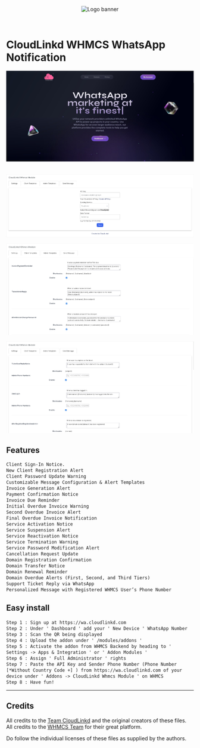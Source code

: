 <p align="center">
<img alt="Logo banner" src="https://github.com/cloudlinkd-networks/whatsapp-notification/blob/main/logo.png"/></p>
</br>

# CloudLinkd WHMCS WhatsApp Notification

![Example dashboard](https://raw.githubusercontent.com/cloudlinkd-networks/WHMCS-WhatsApp-Notification/refs/heads/main/screenshot-4.png)
</br></br>

![Example dashboard](https://raw.githubusercontent.com/cloudlinkd-networks/WHMCS-WhatsApp-Notification/refs/heads/main/screenshot-1.png)

![Example dashboard](https://raw.githubusercontent.com/cloudlinkd-networks/WHMCS-WhatsApp-Notification/refs/heads/main/screenshot-2.png)

![Example dashboard](https://raw.githubusercontent.com/cloudlinkd-networks/WHMCS-WhatsApp-Notification/refs/heads/main/screenshot-3.png)

## Features

    Client Sign-In Notice.
    New Client Registration Alert
    Client Password Update Warning
    Customizable Message Configuration & Alert Templates
    Invoice Generation Alert
    Payment Confirmation Notice
    Invoice Due Reminder
    Initial Overdue Invoice Warning
    Second Overdue Invoice Alert
    Final Overdue Invoice Notification
    Service Activation Notice
    Service Suspension Alert
    Service Reactivation Notice
    Service Termination Warning
    Service Password Modification Alert
    Cancellation Request Update
    Domain Registration Confirmation
    Domain Transfer Notice
    Domain Renewal Reminder
    Domain Overdue Alerts (First, Second, and Third Tiers)
    Support Ticket Reply via WhatsApp
    Personalized Message with Registered WHMCS User’s Phone Number

## Easy install

    Step 1 : Sign up at https://wa.cloudlinkd.com
    Step 2 : Under ' Dashboard ' add your ' New Device ' WhatsApp Number
    Step 3 : Scan the QR being displayed
    Step 4 : Upload the addon under ' /modules/addons '
    Step 5 : Activate the addon from WHMCS Backend by heading to ' Settings -> Apps & Integration ' or ' Addon Modules '
    Step 6 : Assign ' Full Administrator ' rights
    Step 7 : Paste the API Key and Sender Phone Number (Phone Number [*Without Country Code +] ) from https://wa.cloudlinkd.com of your device under ' Addons -> CloudLinkd Whmcs Module ' on WHMCS
    Step 8 : Have fun!

----------

## Credits

All credits to the [Team CloudLinkd](https://www.cloudlinkd.com) and the original creators of these files.</br>
All credits to the [WHMCS Team](https://www.whmcs.com) for their great platform.

Do follow the individual licenses of these files as supplied by the authors.
